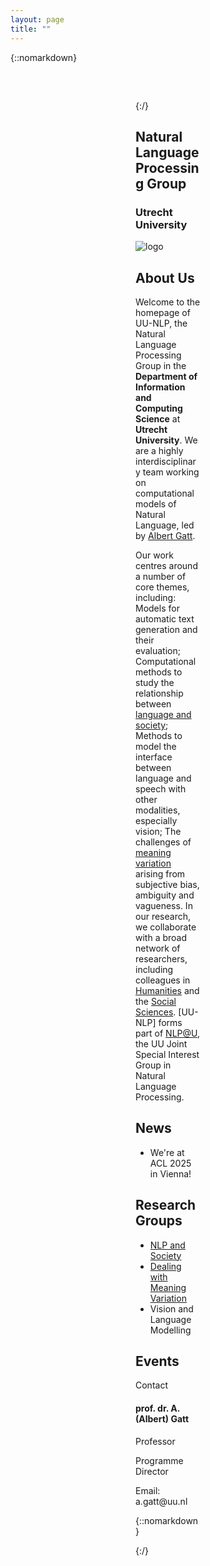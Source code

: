 ```yaml
---
layout: page
title: ""
---
```

{::nomarkdown}
<div class="container" style="margin-top: 60px; margin-bottom: 60px; padding-left: 200px; padding-right: 200px;">
{:/}

## Natural Language Processing Group
### Utrecht University 

<img src="{{ 'assets/images/logo.png' | relative_url }}" class="img-thumbnail" alt="logo">

## About Us

Welcome to the homepage of UU-NLP, the Natural Language Processing Group in the **Department of Information and Computing Science** at **Utrecht University**. We are a highly interdisciplinary team working on computational models of Natural Language, led by [Albert Gatt](https://albertgatt.github.io/). 

Our work centres around a number of core themes, including:
Models for automatic text generation and their evaluation;
Computational methods to study the relationship between [language and society](https://nlpsoc.github.io/);
Methods to model the interface between language and speech with other modalities, especially vision;
The challenges of [meaning variation](https://sites.google.com/view/dealingwithmeaningvariation/home) arising from subjective bias, ambiguity and vagueness.
In our research, we collaborate with a broad network of researchers, including colleagues in [Humanities](https://www.uu.nl/onderzoek/institute-for-language-sciences) and the [Social Sciences](https://nlp.sites.uu.nl/). [UU-NLP] forms part of [NLP@U](https://www.uu.nl/en/research/applied-data-science/special-interest-group-text-mining), the UU Joint Special Interest Group in Natural Language Processing.



## News

* We're at ACL 2025 in Vienna!


## Research Groups

* [NLP and Society](https://nlpsoc.github.io/)
* [Dealing with Meaning Variation](https://sites.google.com/view/dealingwithmeaningvariation/home)
* Vision and Language Modelling

## Events



<div class="card text-white bg-primary mb-3" style="max-width: 20rem;">
  <div class="card-header">Contact</div>
  <div class="card-body">
    <h4 class="card-title">prof. dr. A. (Albert) Gatt</h4>
    <p class="card-text">Professor</p>
    <p class="card-text">Programme Director</p>
    <p class="card-text">Email: a.gatt@uu.nl</p>
  </div>



{::nomarkdown}
</div>
{:/}

